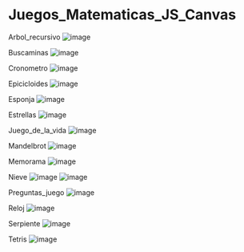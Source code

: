 # Juegos_Matematicas_JS_Canvas
Arbol_recursivo
![image](https://user-images.githubusercontent.com/19364556/193929936-e1b3de4a-1fd5-41e9-954f-f7dab7154b37.png)

Buscaminas
![image](https://user-images.githubusercontent.com/19364556/193930035-9129ed98-50a7-48ec-957b-3be98a5b017e.png)

Cronometro
![image](https://user-images.githubusercontent.com/19364556/193930119-159979d3-5f35-4c40-b430-7d72b92645fd.png)

Epicicloides
![image](https://user-images.githubusercontent.com/19364556/193930277-10505a95-72fb-4e60-bc05-9e10735e9bc8.png)

Esponja
![image](https://user-images.githubusercontent.com/19364556/193930320-a76df86f-81fe-4f0b-84ec-7c91482a9dc2.png)

Estrellas
![image](https://user-images.githubusercontent.com/19364556/193930410-bd01efb8-eef8-4875-a563-5b0b7fe553cd.png)

Juego_de_la_vida
![image](https://user-images.githubusercontent.com/19364556/193930591-bf7cff06-1739-4660-a8cb-7bdb32fa25e3.png)

Mandelbrot
![image](https://user-images.githubusercontent.com/19364556/193930646-96eb567f-a364-4bd3-8e66-769886c0e169.png)

Memorama
![image](https://user-images.githubusercontent.com/19364556/193930734-69e59277-2922-4046-91c1-751cf308cd1e.png)

Nieve
![image](https://user-images.githubusercontent.com/19364556/193930815-b407e81a-dfe7-4b7f-a48f-c19233a1a919.png)
![image](https://user-images.githubusercontent.com/19364556/193930852-1137e7f8-e280-450a-8925-408193428bdd.png)

Preguntas_juego
![image](https://user-images.githubusercontent.com/19364556/193931016-a172f14d-3434-4d34-ac07-bed3f617adef.png)

Reloj
![image](https://user-images.githubusercontent.com/19364556/193931060-b0db25de-3b6c-4813-b693-103e3014ad82.png)

Serpiente
![image](https://user-images.githubusercontent.com/19364556/193931301-cf2575f1-0d0b-4edc-994f-5ff4bbea1e3a.png)

Tetris
![image](https://user-images.githubusercontent.com/19364556/193931544-578d8e69-5767-4fc8-b71b-8e6b9ab21a52.png)



